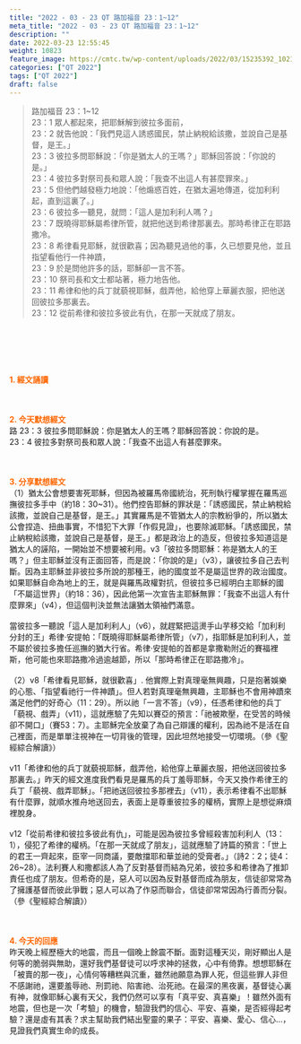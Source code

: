 ```yaml
---
title: "2022 - 03 - 23 QT 路加福音 23：1~12"
meta_title: "2022 - 03 - 23 QT 路加福音 23：1~12"
description: ""
date: 2022-03-23 12:55:45
weight: 10823
feature_image: https://cmtc.tw/wp-content/uploads/2022/03/15235392_10211799862337740_180693556567566654_o-1.webp
categories: ["QT 2022"]
tags: ["QT 2022"]
draft: false
---
```


<blockquote>路加福音 23：1~12<br />
23：1 眾人都起來，把耶穌解到彼拉多面前，<br />
23：2 就告他說：「我們見這人誘惑國民，禁止納稅給該撒，並說自己是基督，是王。」<br />
23：3 彼拉多問耶穌說：「你是猶太人的王嗎？」耶穌回答說：「你說的是。」<br />
23：4 彼拉多對祭司長和眾人說：「我查不出這人有甚麼罪來。」<br />
23：5 但他們越發極力地說：「他煽惑百姓，在猶太遍地傳道，從加利利起，直到這裏了。」<br />
23：6 彼拉多一聽見，就問：「這人是加利利人嗎？」<br />
23：7 既曉得耶穌屬希律所管，就把他送到希律那裏去。那時希律正在耶路撒冷。<br />
23：8 希律看見耶穌，就很歡喜；因為聽見過他的事，久已想要見他，並且指望看他行一件神蹟，<br />
23：9 於是問他許多的話，耶穌卻一言不答。<br />
23：10 祭司長和文士都站著，極力地告他。<br />
23：11 希律和他的兵丁就藐視耶穌，戲弄他，給他穿上華麗衣服，把他送回彼拉多那裏去。<br />
23：12 從前希律和彼拉多彼此有仇，在那一天就成了朋友。</blockquote><br />
&nbsp;<br />
<br />
&nbsp;<br />
<br />
<span style="color: #ff6600;"><strong>1. </strong><strong>經文誦讀</strong></span><br />
<br />
<span style="color: #ff6600;"><strong> </strong></span><br />
<br />
<span style="color: #ff6600;"><strong>2. 今天默想</strong><strong>經文<br />
</strong></span>路 23：3 彼拉多問耶穌說：你是猶太人的王嗎？耶穌回答說：你說的是。<br />
23：4 彼拉多對祭司長和眾人說：「我查不出這人有甚麼罪來。<br />
<br />
&nbsp;<br />
<br />
<span style="color: #ff6600;"><strong>3. 分享默想經文<br />
</strong></span>（1）猶太公會想要害死耶穌，但因為被羅馬帝國統治，死刑執行權掌握在羅馬巡撫彼拉多手中（約18：30~31）。他們控告耶穌的罪狀是：「誘惑國民，禁止納稅給該撒，並說自己是基督，是王。」其實羅馬是不管猶太人的宗教紛爭的，所以猶太公會捏造、扭曲事實，不惜犯下大罪「作假見證」，也要除滅耶穌。「誘惑國民，禁止納稅給該撒，並說自己是基督，是王。」都是政治上的造反，但彼拉多知道這是猶太人的誣陷，一開始並不想要被利用。v3「彼拉多問耶穌：祢是猶太人的王嗎？」但主耶穌並沒有正面回答，而是說：「你說的是」（v3），讓彼拉多自己去判斷。因為主耶穌並非彼拉多所說的那種王，祂的國度並不是屬這世界的政治國度。如果耶穌自命為地上的王，就是與羅馬政權對抗，但彼拉多已經明白主耶穌的國「不屬這世界」（約18：36），因此他第一次宣告主耶穌無罪：「我查不出這人有什麼罪來」（v4），但這個判決並無法讓猶太領袖們滿意。<br />
<br />
當彼拉多一聽說「這人是加利利人」（v6），就趕緊把這燙手山芋移交給「加利利分封的王」希律·安提帕：「既曉得耶穌屬希律所管」（v7），指耶穌是加利利人，並不屬於彼拉多擔任巡撫的猶大行省。希律·安提帕的首都是拿撒勒附近的賽福裡斯，他可能也來耶路撒冷過逾越節，所以「那時希律正在耶路撒冷」。<br />
<br />
（2）v8「希律看見耶穌，就很歡喜」. 他實際上對真理毫無興趣，只是抱著娛樂的心態、「指望看祂行一件神蹟」。但人若對真理毫無興趣，主耶穌也不會用神蹟來滿足他們的好奇心（11：29）。所以祂「一言不答」（v9），任憑希律和他的兵丁「藐視、戲弄」（v11），這就應驗了先知以賽亞的預言：「祂被欺壓，在受苦的時候卻不開口」（賽53：7）。主耶穌完全放棄了為自己辯護的權利，因為祂不是活在自己裡面，而是單單注視神在一切背後的管理，因此坦然地接受一切環境。（參《聖經綜合解讀》）<br />
<br />
v11「希律和他的兵丁就藐視耶穌，戲弄他，給他穿上華麗衣服，把他送回彼拉多那裏去。」昨天的經文進度我們看見是羅馬的兵丁羞辱耶穌，今天又換作希律王的兵丁「藐視、戲弄耶穌」。「把祂送回彼拉多那裡去」（v11），表示希律看不出耶穌有什麼罪，就順水推舟地送回去，表面上是尊重彼拉多的權柄，實際上是想從麻煩裡脫身。<br />
<br />
v12「從前希律和彼拉多彼此有仇」，可能是因為彼拉多曾經殺害加利利人（13：1），侵犯了希律的權柄。「在那一天就成了朋友」，這就應驗了詩篇的預言：「世上的君王一齊起來，臣宰一同商議，要敵擋耶和華並祂的受膏者。」（詩2：2；徒4：26~28）。法利賽人和撒都該人為了反對基督而結為兄弟，彼拉多和希律為了推卸責任也成了朋友。但希奇的是，惡人可以因為反對基督而成為朋友，信徒卻常常為了擁護基督而彼此爭戰；惡人可以為了作惡而聯合，信徒卻常常因為行善而分裂。（參《聖經綜合解讀》）<br />
<br />
&nbsp;<br />
<br />
<span style="color: #ff6600;"><strong>4. 今天的回應<br />
</strong></span>昨天晚上經歷極大的地震，而且一個晚上餘震不斷。面對這種天災，剛好顯出人是何等的脆弱與無助，還好我們基督徒可以呼求神的拯救，心中有倚靠。想想耶穌在「被賣的那一夜」，心情何等糟糕與沉重，雖然祂願意為罪人死，但這些罪人非但不感謝祂，還要羞辱祂、刑罰祂、陷害祂、治死祂。在最深的黑夜裏，基督徒心裏有神，就像耶穌心裏有天父，我們仍然可以享有「真平安、真喜樂」！雖然外面有地震，但也是一次「考驗」的機會，驗證我們的信心、平安、喜樂，是否經得起考驗？還是虛有其表？求主幫助我們結出聖靈的果子：平安、喜樂、愛心、信心…，見證我們真實生命的成長。<br />
<br />
&nbsp;
        